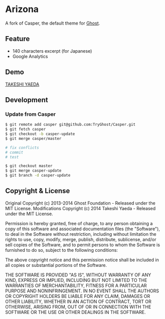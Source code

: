 # Arizona

A fork of Casper, the default theme for [Ghost](http://github.com/tryghost/ghost/).

## Feature
- 140 characters excerpt (for Japanese)
- Google Analytics

## Demo
[TAKESHI YAEDA](http://blog.kazeor.net/)

## Development

### Update from Casper
```sh
$ git remote add casper git@github.com:TryGhost/Casper.git
$ git fetch casper
$ git checkout -b casper-update
$ git merge casper/master

# fix conflicts
# commit
# test

$ git checkout master
$ git merge casper-update
$ git branch -d casper-update
```

## Copyright & License

Original Copyright (c) 2013-2014 Ghost Foundation - Released under the MIT License.
Modifications Copyright (c) 2014 Takeshi Yaeda - Released under the MIT License.

Permission is hereby granted, free of charge, to any person obtaining a copy of this software and associated documentation files (the "Software"), to deal in the Software without restriction, including without limitation the rights to use, copy, modify, merge, publish, distribute, sublicense, and/or sell copies of the Software, and to permit persons to whom the Software is furnished to do so, subject to the following conditions:

The above copyright notice and this permission notice shall be included in all copies or substantial portions of the Software.

THE SOFTWARE IS PROVIDED "AS IS", WITHOUT WARRANTY OF ANY KIND, EXPRESS OR IMPLIED, INCLUDING BUT NOT LIMITED TO THE WARRANTIES OF MERCHANTABILITY, FITNESS FOR A PARTICULAR PURPOSE AND
NONINFRINGEMENT. IN NO EVENT SHALL THE AUTHORS OR COPYRIGHT HOLDERS BE LIABLE FOR ANY CLAIM, DAMAGES OR OTHER LIABILITY, WHETHER IN AN ACTION OF CONTRACT, TORT OR OTHERWISE, ARISING FROM, OUT OF OR IN CONNECTION WITH THE SOFTWARE OR THE USE OR OTHER DEALINGS IN THE SOFTWARE.

